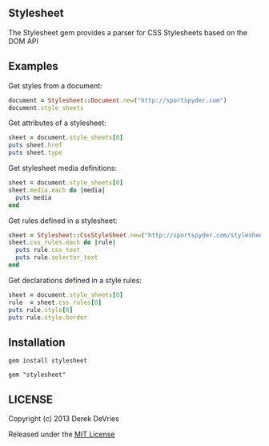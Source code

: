 ## Stylesheet

The Stylesheet gem provides a parser for CSS Stylesheets based on the DOM API

## Examples

Get styles from a document: 

```ruby
document = Stylesheet::Document.new("http://sportspyder.com")
document.style_sheets
```

Get attributes of a stylesheet: 

```ruby
sheet = document.style_sheets[0]
puts sheet.href
puts sheet.type
```

Get stylesheet media definitions: 

```ruby
sheet = document.style_sheets[0]
sheet.media.each do |media| 
  puts media
end
```

Get rules defined in a stylesheet: 

```ruby
sheet = Stylesheet::CssStyleSheet.new("http://sportspyder.com/stylesheets/screen.css")
sheet.css_rules.each do |rule|
  puts rule.css_text
  puts rule.selector_text
end
```

Get declarations defined in a style rules: 

```ruby
sheet = document.style_sheets[0]
rule  = sheet.css_rules[0]
puts rule.style[0]
puts rule.style.border
```

## Installation

```
gem install stylesheet
```
```
gem "stylesheet"
```

## LICENSE

Copyright (c) 2013 Derek DeVries

Released under the [MIT License](http://www.opensource.org/licenses/MIT)
